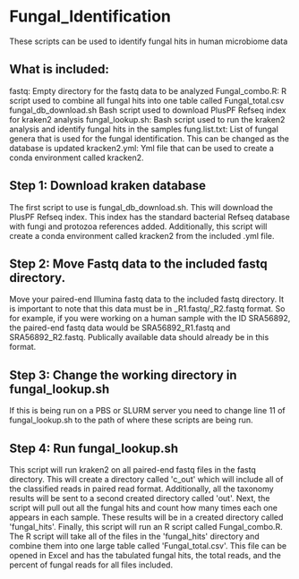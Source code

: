 # Fungal_Identification
These scripts can be used to identify fungal hits in human microbiome data

## What is included:
  fastq:                   Empty directory for the fastq data to be analyzed
  Fungal_combo.R:          R script used to combine all fungal hits into one table called Fungal_total.csv 
  fungal_db_download.sh    Bash script used to download PlusPF Refseq index for kraken2 analysis
  fungal_lookup.sh:        Bash script used to run the kraken2 analysis and identify fungal hits in the samples
  fung.list.txt:           List of fungal genera that is used for the fungal identification. This can be changed as the database is updated
  kracken2.yml:            Yml file that can be used to create a conda environment called kracken2.

## Step 1: Download kraken database
The first script to use is fungal_db_download.sh. This will download the PlusPF Refseq index. This index has the standard bacterial Refseq database with fungi and protozoa references added. Additionally, this script will create a conda environment called kracken2 from the included .yml file.

## Step 2: Move Fastq data to the included fastq directory.
Move your paired-end Illumina fastq data to the included fastq directory. It is important to note that this data must be in _R1.fastq/_R2.fastq format. So for example, if you were working on a human sample with the ID SRA56892, the paired-end fastq data would be SRA56892_R1.fastq and SRA56892_R2.fastq. Publically available data should already be in this format.

## Step 3: Change the working directory in fungal_lookup.sh
If this is being run on a PBS or SLURM server you need to change line 11 of fungal_lookup.sh to the path of where these scripts are being run.

## Step 4: Run fungal_lookup.sh
This script will run kraken2 on all paired-end fastq files in the fastq directory. This will create a directory called 'c_out' which will include all of the classified reads in paired read format. Additionally, all the taxonomy results will be sent to a second created directory called 'out'. Next, the script will pull out all the fungal hits and count how many times each one appears in each sample. These results will be in a created directory called 'fungal_hits'. Finally, this script will run an R script called Fungal_combo.R. The R script will take all of the files in the 'fungal_hits' directory and combine them into one large table called 'Fungal_total.csv'. This file can be opened in Excel and has the tabulated fungal hits, the total reads, and the percent of fungal reads for all files included.
